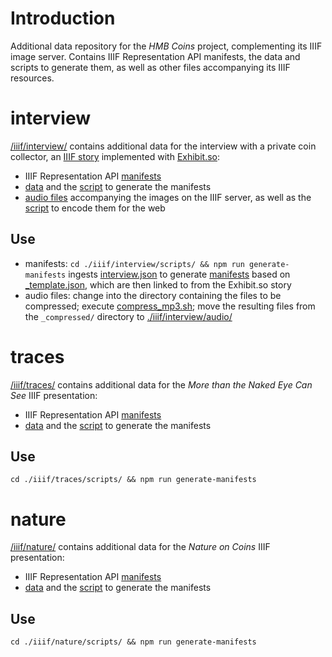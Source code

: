 # Introduction

Additional data repository for the _HMB Coins_ project, complementing its IIIF image server.
Contains IIIF Representation API manifests, the data and scripts to generate them, as well as other files accompanying its IIIF resources.

# interview

[/iiif/interview/](./iiif/interview/) contains additional data for the interview with a private coin collector, an [IIIF story](https://www.exhibit.so/exhibits/xDncYM2Z6nUEn9csl2kV) implemented with [Exhibit.so](https://www.exhibit.so/):

- IIIF Representation API [manifests](./iiif/interview/manifests/)
- [data](./iiif/interview/data/) and the [script](./iiif/interview/scripts/generate-manifests.js) to generate the manifests
- [audio files](./iiif/interview/audio/) accompanying the images on the IIIF server, as well as the [script](./iiif/interview/scripts/compress_mp3.sh) to encode them for the web

## Use

- manifests: `cd ./iiif/interview/scripts/ && npm run generate-manifests` ingests [interview.json](./data/interview.json) to generate [manifests](./iiif/interview/manifests/) based on [\_template.json](./iiif/interview/manifests/_template.json), which are then linked to from the Exhibit.so story
- audio files: change into the directory containing the files to be compressed; execute [compress_mp3.sh](./iiif/interview/scripts/compress_mp3.sh); move the resulting files from the `_compressed/` directory to [./iiif/interview/audio/](./iiif/interview/audio/)

# traces

[/iiif/traces/](./iiif/traces/) contains additional data for the _More than the Naked Eye Can See_ IIIF presentation:

- IIIF Representation API [manifests](./iiif/traces/manifests/)
- [data](./iiif/traces/data/) and the [script](./iiif/traces/scripts/generate-manifests.js) to generate the manifests

## Use

`cd ./iiif/traces/scripts/ && npm run generate-manifests`

# nature

[/iiif/nature/](./iiif/nature/) contains additional data for the _Nature on Coins_ IIIF presentation:

- IIIF Representation API [manifests](./iiif/nature/manifests/)
- [data](./iiif/nature/data/) and the [script](./iiif/nature/scripts/generate-manifests.js) to generate the manifests

## Use

`cd ./iiif/nature/scripts/ && npm run generate-manifests`
